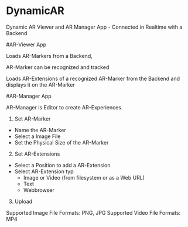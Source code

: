 # DynamicAR
Dynamic AR Viewer and AR Manager App - Connected in Realtime with a Backend


#AR-Viewer App

Loads AR-Markers from a Backend,

AR-Marker can be recognized and tracked

Loads AR-Extensions of a recognized AR-Marker from the Backend and displays it on the AR-Marker



#AR-Manager App

AR-Manager is Editor to create AR-Experiences.

1. Set AR-Marker
  * Name the AR-Marker
  * Select a Image File
  * Set the Physical Size of the AR-Marker
  
2.  Set AR-Extensions
  * Select a Position to add a AR-Extension
  * Select AR-Extension typ
    * Image or Video (from filesystem or as a Web URL)
    * Text
    * Webbrowser
  
3. Upload


Supported Image File Formats: PNG, JPG
Supported Video File Formats: MP4
